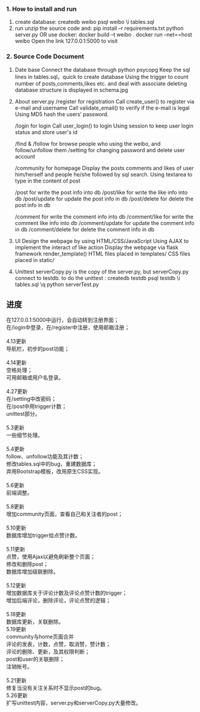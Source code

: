 <h3>1. How to install and run</h3>

1) create database:
		createdb weibo
		psql weibo
		\i tables.sql
2) run
	unzip the source code and:
		pip install –r requirements.txt
		python server.py
	OR use docker:
		docker build –t weibo .
		docker run –net==host weibo 
	Open the link 127.0.0.1:5000 to visit


<h3>2. Source Code Document</h3>

1) Date base
	Connect the database through python psycopg
	Keep the sql lines in tables.sql，quick to create database
	Using the trigger to count number of posts,comments,likes etc. and deal with associate deleting
	database structure is displayed in schema.jpg

2) About server.py
	/register  			for registration
	Call create_user() to register via e-mail and username
	Call validate_email() to verify if the e-mail is legal
	Using MD5 hash the users’ password.

	/login  			for login
	Call user_login() to login
	Using session to keep user login status and store user's id

	/find & /follow 	for browse people who using the weibo, and follow/unfollow them
	/setting 			for changing password and delete user account

	/community  		for homepage
	Display the posts comments and likes of user him/herself and people he/she followed by sql search.
	Using textarea to type in the content of post

	/post 				for write the post info into db
	/post/like			for write the like info into db
	/post/update 		for update the post info in db
	/post/delete 		for delete the post info in db

	/comment 			for write the comment info into db
	/comment/like 		for write the comment like info into db
	/comment/update 	for update the comment info in db
	/comment/delete 	for delete the comment info in db

3) UI
	Design the webpage by using HTML/CSS/JavaScript
	Using AJAX to implement the interact of like action
	Display the webpage via flask framework render_template()
	HTML files placed in templates/
	CSS files placed in static/

4) Unittest
	serverCopy.py is the copy of the server.py, but serverCopy.py connect to testdb.
	to do the unittest :
		createdb testdb
		psql testdb
		\i tables.sql
		\q
		python serverTest.py



<h2>进度</h2>
在127.0.0.1:5000中运行，会自动转到注册界面；<br>
在/login中登录，在/register中注册，使用邮箱注册；<br>
<br>
4.13更新<br>
导航栏，初步的post功能；<br>
<br>
4.14更新<br>
空格处理；<br>
可用邮箱或用户名登录。<br>
<br>
4.27更新<br>
在/setting中改密码；<br>
在/post中用trigger计数；<br>
unittest部分。<br>
<br>
5.3更新<br>
一些细节处理。<br>
<br>
5.4更新<br>
follow、unfollow功能及其计数；<br>
修改tables.sql中的bug，重建数据库；<br>
弃用Bootstrap模板，改用原生CSS实现。<br>
<br>
5.6更新<br>
前端调整。<br>
<br>
5.8更新<br>
增加community页面，查看自己和关注者的post；<br>
<br>
5.10更新<br>
数据库增加trigger给点赞计数。<br>
<br>
5.11更新<br>
点赞，使用Ajax以避免刷新整个页面；<br>
修改和删除post；<br>
数据库增加级联删除。<br>
<br>
5.12更新<br>
增加数据库关于评论计数及评论点赞计数的trigger；<br>
增加后端评论，删除评论，评论点赞的逻辑；<br>
<br>
5.18更新<br>
数据库更新，关联删除。<br>
5.19更新<br>
community与home页面合并<br>
评论的发表，计数，点赞，取消赞，赞计数；<br>
评论的删除、更新，及其权限判断；<br>
post和user的关联删除；<br>
注销帐号。<br>
<br>
5.21更新<br>
修复当没有关注关系时不显示post的bug。<br>
5.26更新<br>
扩写unittest内容，server.py和serverCopy.py大量修改。<br>
<br>
